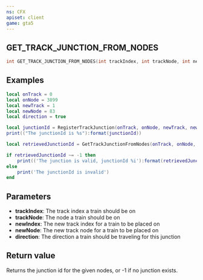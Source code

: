 ```yaml
---
ns: CFX
apiset: client
game: gta5
---
```

## GET_TRACK_JUNCTION_FROM_NODES

```c
int GET_TRACK_JUNCTION_FROM_NODES(int trackIndex, int trackNode, int newIndex, int newNode, bool direction);
```

## Examples
```lua
local onTrack = 0
local onNode = 3899
local newTrack = 1
local newNode = 83
local direction = true

local junctionId = RegisterTrackJunction(onTrack, onNode, newTrack, newNode, direction)
print(("The junctionId is %s"):format(junctionId))

local retrievedJunctionId = GetTrackJunctionFromNodes(onTrack, onNode, newTrack, newNode, direction)

if retrievedJunctionId ~= -1 then
	print(('The junction is valid, junctionId %i'):format(retrievedJunctionId))
else
	print('The junctionId is invalid')
end
```

## Parameters
* **trackIndex**: The track index a train should be on
* **trackNode**: The node a train should be on
* **newIndex**: The new track index for a train to be placed on
* **newNode**: The new track node for a train to be placed on
* **direction**: The direction a train should be traveling for this junction

## Return value
Returns the junction id for the given nodes, or -1 if no junction exists.